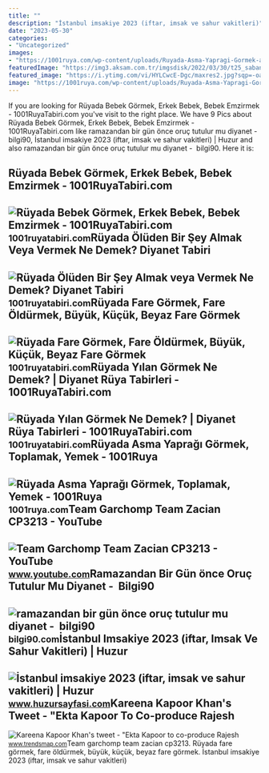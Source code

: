 ```yaml
---
title: ""
description: "İstanbul imsakiye 2023 (iftar, imsak ve sahur vakitleri)"
date: "2023-05-30"
categories:
- "Uncategorized"
images:
- "https://1001ruya.com/wp-content/uploads/Ruyada-Asma-Yapragi-Gormek-asma-yapragi-toplamak-yemek-diyanet-1024x576.jpg"
featuredImage: "https://img3.aksam.com.tr/imgsdisk/2022/03/30/t25_saban-ayinin-sonunda-oruc-977.jpg"
featured_image: "https://i.ytimg.com/vi/HYLCwcE-Dgc/maxres2.jpg?sqp=-oaymwEoCIAKENAF8quKqQMcGADwAQH4AYwCgALgA4oCDAgAEAEYRSBHKGUwDw==&amp;rs=AOn4CLC_ulBvmvqa2cf2uT56Qfk3FCYaDA"
image: "https://1001ruya.com/wp-content/uploads/Ruyada-Asma-Yapragi-Gormek-asma-yapragi-toplamak-yemek-diyanet-1024x576.jpg"
---
```


If you are looking for Rüyada Bebek Görmek, Erkek Bebek, Bebek Emzirmek - 1001RuyaTabiri.com you've visit to the right place. We have 9 Pics about Rüyada Bebek Görmek, Erkek Bebek, Bebek Emzirmek - 1001RuyaTabiri.com like ramazandan bir gün önce oruç tutulur mu diyanet - ️ bilgi90, İstanbul imsakiye 2023 (iftar, imsak ve sahur vakitleri) | Huzur and also ramazandan bir gün önce oruç tutulur mu diyanet - ️ bilgi90. Here it is:

Rüyada Bebek Görmek, Erkek Bebek, Bebek Emzirmek - 1001RuyaTabiri.com
---------------------------------------------------------------------

 ![Rüyada Bebek Görmek, Erkek Bebek, Bebek Emzirmek - 1001RuyaTabiri.com](https://1001ruyatabiri.com/wp-content/uploads/2021/08/ruyada-bebek-gormek-ruyada-kayisi-gormek-ruyada-erkek-bebek-kiz-bebek-gormek-ne-demek-diyanet-islami.jpg) <small>1001ruyatabiri.com</small>Rüyada Ölüden Bir Şey Almak Veya Vermek Ne Demek? Diyanet Tabiri
----------------------------------------------------------------

 ![Rüyada Ölüden Bir Şey Almak veya Vermek Ne Demek? Diyanet Tabiri](https://1001ruyatabiri.com/wp-content/uploads/2019/11/ruyada-olu-gormek-ruyada-olum-gormek-oldugunu-gormek-olunun-dirilmesi-olmus-birini-gormek-oldugunu-gormek-annenin-babanin-cocugunun.jpg) <small>1001ruyatabiri.com</small>Rüyada Fare Görmek, Fare Öldürmek, Büyük, Küçük, Beyaz Fare Görmek
------------------------------------------------------------------

 ![Rüyada Fare Görmek, Fare Öldürmek, Büyük, Küçük, Beyaz Fare Görmek](https://1001ruyatabiri.com/wp-content/uploads/2019/12/ruyada-fare-gormek-fare-oldurmek-beyaz-fare-gormek-buyuk-fare-siyah-fare-gormek-fare-yemek-fare-isirmasi-1001ruyatabiri-diyanet.jpg?v=1576778754) <small>1001ruyatabiri.com</small>Rüyada Yılan Görmek Ne Demek? | Diyanet Rüya Tabirleri - 1001RuyaTabiri.com
---------------------------------------------------------------------------

 ![Rüyada Yılan Görmek Ne Demek? | Diyanet Rüya Tabirleri - 1001RuyaTabiri.com](https://1001ruyatabiri.com/wp-content/uploads/2019/06/Ruyada-yilan-Gormek-Ne-Demek-Diyanet-Ruya-Tabirleri-dini-islami-diyanet-ruya-tabirleri-sozlugu-ansiklopedisi.jpg) <small>1001ruyatabiri.com</small>Rüyada Asma Yaprağı Görmek, Toplamak, Yemek - 1001Ruya
------------------------------------------------------

 ![Rüyada Asma Yaprağı Görmek, Toplamak, Yemek - 1001Ruya](https://1001ruya.com/wp-content/uploads/Ruyada-Asma-Yapragi-Gormek-asma-yapragi-toplamak-yemek-diyanet-1024x576.jpg) <small>1001ruya.com</small>Team Garchomp Team Zacian CP3213 - YouTube
------------------------------------------

 ![Team Garchomp Team Zacian CP3213 - YouTube](https://i.ytimg.com/vi/HYLCwcE-Dgc/maxres2.jpg?sqp=-oaymwEoCIAKENAF8quKqQMcGADwAQH4AYwCgALgA4oCDAgAEAEYRSBHKGUwDw==&rs=AOn4CLC_ulBvmvqa2cf2uT56Qfk3FCYaDA) <small>www.youtube.com</small>Ramazandan Bir Gün önce Oruç Tutulur Mu Diyanet - ️ Bilgi90
-----------------------------------------------------------

 ![ramazandan bir gün önce oruç tutulur mu diyanet - ️ bilgi90](https://img3.aksam.com.tr/imgsdisk/2022/03/30/t25_saban-ayinin-sonunda-oruc-977.jpg) <small>bilgi90.com</small>İstanbul Imsakiye 2023 (iftar, Imsak Ve Sahur Vakitleri) | Huzur
----------------------------------------------------------------

 ![İstanbul imsakiye 2023 (iftar, imsak ve sahur vakitleri) | Huzur](https://www.huzursayfasi.com/img/2021/12/istanbul-ramazan-imsakiyesi.jpg) <small>www.huzursayfasi.com</small>Kareena Kapoor Khan's Tweet - "Ekta Kapoor To Co-produce Rajesh
---------------------------------------------------------------

 ![Kareena Kapoor Khan's tweet - "Ekta Kapoor to co-produce Rajesh](https://pbs.twimg.com/media/Fcyada8X0AANSFu.jpg) <small>www.trendsmap.com</small>Team garchomp team zacian cp3213. Rüyada fare görmek, fare öldürmek, büyük, küçük, beyaz fare görmek. İstanbul imsakiye 2023 (iftar, imsak ve sahur vakitleri)
